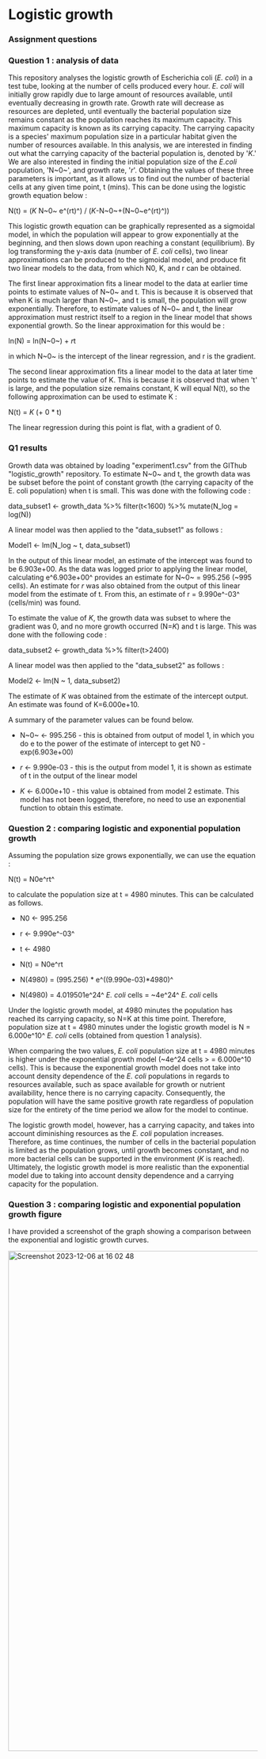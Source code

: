 # Logistic growth

### Assignment questions

### Question 1 : analysis of data

This repository analyses the logistic growth of Escherichia coli (*E.
coli*) in a test tube, looking at the number of cells produced every
hour. *E. coli* will initially grow rapidly due to large amount of
resources available, until eventually decreasing in growth rate. Growth
rate will decrease as resources are depleted, until eventually the
bacterial population size remains constant as the population reaches its
maximum capacity. This maximum capacity is known as its carrying
capacity. The carrying capacity is a species' maximum population size in
a particular habitat given the number of resources available. In this
analysis, we are interested in finding out what the carrying capacity of
the bacterial population is, denoted by '*K*.' We are also interested in
finding the initial population size of the *E.coli* population, 'N~0~',
and growth rate, '*r*'. Obtaining the values of these three parameters
is important, as it allows us to find out the number of bacterial cells
at any given time point, t (mins). This can be done using the logistic
growth equation below :

N(t) = (*K* N~0~ e^(rt)^) / (*K*-N~0~+(N~0~e^(rt)^))

This logistic growth equation can be graphically represented as a
sigmoidal model, in which the population will appear to grow
exponentially at the beginning, and then slows down upon reaching a
constant (equilibrium). By log transforming the y-axis data (number of
*E. coli* cells), two linear approximations can be produced to the
sigmoidal model, and produce fit two linear models to the data, from
which N0, K, and r can be obtained.

The first linear approximation fits a linear model to the data at
earlier time points to estimate values of N~0~ and t. This is because it
is observed that when K is much larger than N~0~, and t is small, the
population will grow exponentially. Therefore, to estimate values of
N~0~ and t, the linear approximation must restrict itself to a region in
the linear model that shows exponential growth. So the linear
approximation for this would be :

ln(N) = ln(N~0~) + *r*t

in which N~0~ is the intercept of the linear regression, and r is the
gradient.

The second linear approximation fits a linear model to the data at later
time points to estimate the value of K. This is because it is observed
that when 't' is large, and the population size remains constant, K will
equal N(t), so the following approximation can be used to estimate K :

N(t) = *K* (+ 0 \* t)

The linear regression during this point is flat, with a gradient of 0.

### Q1 results

Growth data was obtained by loading "experiment1.csv" from the GIThub
"logistic_growth" repository. To estimate N~0~ and t, the growth data
was be subset before the point of constant growth (the carrying capacity
of the E. coli population) when t is small. This was done with the
following code :

data_subset1 \<- growth_data %\>% filter(t\<1600) %\>% mutate(N_log =
log(N))

A linear model was then applied to the "data_subset1" as follows :

Model1 \<- lm(N_log \~ t, data_subset1)

In the output of this linear model, an estimate of the intercept was
found to be 6.903e+00. As the data was logged prior to applying the
linear model, calculating e^6.903e+00^ provides an estimate for N~0~ =
995.256 (\~995 cells). An estimate for *r* was also obtained from the
output of this linear model from the estimate of t. From this, an
estimate of r = 9.990e^-03^ (cells/min) was found.

To estimate the value of *K*, the growth data was subset to where the
gradient was 0, and no more growth occurred (N=*K*) and t is large. This
was done with the following code :

data_subset2 \<- growth_data %\>% filter(t\>2400)

A linear model was then applied to the "data_subset2" as follows :

Model2 \<- lm(N \~ 1, data_subset2)

The estimate of *K* was obtained from the estimate of the intercept
output. An estimate was found of K=6.000e+10.

A summary of the parameter values can be found below.

-   N~0~ \<- 995.256 - this is obtained from output of model 1, in which
    you do e to the power of the estimate of intercept to get N0 -
    exp(6.903e+00)

-   *r* \<- 9.990e-03 - this is the output from model 1, it is shown as
    estimate of t in the output of the linear model

-   *K* \<- 6.000e+10 - this value is obtained from model 2 estimate.
    This model has not been logged, therefore, no need to use an
    exponential function to obtain this estimate.

### Question 2 : comparing logistic and exponential population growth

Assuming the population size grows exponentially, we can use the
equation :

N(t) = N0e^rt^

to calculate the population size at t = 4980 minutes. This can be
calculated as follows.

-   N0 \<- 995.256

-   r \<- 9.990e^-03^

-   t \<- 4980

-   N(t) = N0e\^rt

-   N(4980) = (995.256) \* e^((9.990e-03)\*4980)^

-   N(4980) = 4.019501e^24^ *E. coli* cells = \~4e^24^ *E. coli* cells

Under the logistic growth model, at 4980 minutes the population has
reached its carrying capacity, so N=K at this time point. Therefore,
population size at t = 4980 minutes under the logistic growth model is N
= 6.000e^10^ *E. coli* cells (obtained from question 1 analysis).

When comparing the two values, *E. coli* population size at t = 4980
minutes is higher under the exponential growth model (\~4e\^24 cells \>
= 6.000e\^10 cells). This is because the exponential growth model does
not take into account density dependence of the *E. coli* populations in
regards to resources available, such as space available for growth or
nutrient availability, hence there is no carrying capacity.
Consequently, the population will have the same positive growth rate
regardless of population size for the entirety of the time period we
allow for the model to continue.

The logistic growth model, however, has a carrying capacity, and takes
into account diminishing resources as the *E. coli* population
increases. Therefore, as time continues, the number of cells in the
bacterial population is limited as the population grows, until growth
becomes constant, and no more bacterial cells can be supported in the
environment (*K* is reached). Ultimately, the logistic growth model is
more realistic than the exponential model due to taking into account
density dependence and a carrying capacity for the population.

### Question 3 : comparing logistic and exponential population growth figure

I have provided a screenshot of the graph showing a comparison between
the exponential and logistic growth curves.

<img width="1011" alt="Screenshot 2023-12-06 at 16 02 48" src="https://github.com/LeahS03/logistic_growth/assets/150166853/33870464-41c8-454c-b885-37f5c11dcc01">




